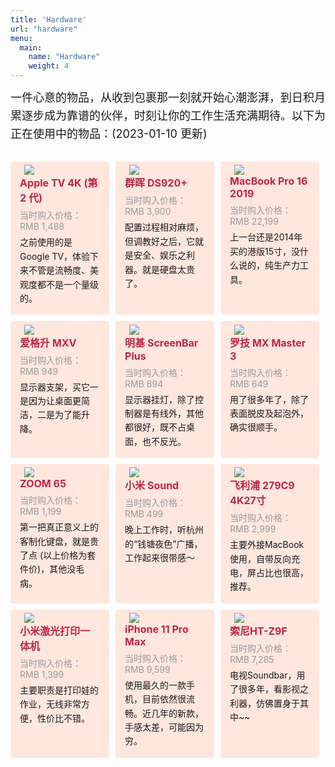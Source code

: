 ```yaml
---
title: 'Hardware'
url: "hardware"
menu:
  main:
    name: "Hardware"
    weight: 4
---
```

<div style="font-size: 18px;line-height: 1.6;margin-bottom: 30px">一件心意的物品，从收到包裹那一刻就开始心潮澎湃，到日积月累逐步成为靠谱的伙伴，时刻让你的工作生活充满期待。以下为正在使用中的物品：(2023-01-10 更新)</div>

<div class="quanju">

<div class="bankuai">
<div class="img"><img src=/images/haowu/appletv.png> </div>
<div class="title">Apple TV 4K (第 2 代)</div>
<div class="jiage">当时购入价格：RMB 1,488</div>
<div class="note">之前使用的是Google TV，体验下来不管是流畅度、美观度都不是一个量级的。</div>
</div>

<div class="bankuai">
<div class="img"><img src=/images/haowu/synology.png> </div>
<div class="title">群晖 DS920+</div>
<div class="jiage">当时购入价格：RMB 3,900</div>
<div class="note">配置过程相对麻烦，但调教好之后，它就是安全、娱乐之利器。就是硬盘太贵了。</div>
</div>

<div class="bankuai">
<div class="img"><img src=/images/haowu/macbook.png> </div>
<div class="title">MacBook Pro 16 2019</div>
<div class="jiage">当时购入价格：RMB 22,199</div>
<div class="note">上一台还是2014年买的港版15寸，没什么说的，纯生产力工具。
</div>
</div>

</div>

<div class="quanju">

<div class="bankuai">
<div class="img"><img src=/images/haowu/ergotron.png> </div>
<div class="title">爱格升 MXV</div>
<div class="jiage">当时购入价格：RMB 949</div>
<div class="note">显示器支架，买它一是因为让桌面更简洁，二是为了能升降。</div>
</div>

<div class="bankuai">
<div class="img"><img src=/images/haowu/benq.png> </div>
<div class="title">明基 ScreenBar Plus</div>
<div class="jiage">当时购入价格：RMB 894</div>
<div class="note">显示器挂灯，除了控制器是有线外，其他都很好，既不占桌面，也不反光。</div>
</div>

<div class="bankuai">
<div class="img"><img src=/images/haowu/master.png> </div>
<div class="title">罗技 MX Master 3</div>
<div class="jiage">当时购入价格：RMB 649</div>
<div class="note">用了很多年了，除了表面脱皮及起泡外，确实很顺手。</div>
</div>

</div>

<div class="quanju">

<div class="bankuai">
<div class="img"><img src=/images/haowu/zoom.png> </div>
<div class="title">ZOOM 65</div>
<div class="jiage">当时购入价格：RMB 1,199</div>
<div class="note">第一把真正意义上的客制化键盘，就是贵了点 (以上价格为套件价)，其他没毛病。</div>
</div>

<div class="bankuai">
<div class="img"><img src=/images/haowu/sound.png> </div>
<div class="title">小米 Sound</div>
<div class="jiage">当时购入价格：RMB 499</div>
<div class="note">晚上工作时，听杭州的“钱塘夜色”广播，工作起来很带感～</div>
</div>

<div class="bankuai">
<div class="img"><img src=/images/haowu/philips.png> </div>
<div class="title">飞利浦 279C9 4K27寸</div>
<div class="jiage">当时购入价格：RMB 2,999</div>
<div class="note">主要外接MacBook使用，自带反向充电，屏占比也很高，推荐。</div>
</div>

</div>

<div class="quanju">

<div class="bankuai">
<div class="img"><img src=/images/haowu/dayinji.png> </div>
<div class="title">小米激光打印一体机</div>
<div class="jiage">当时购入价格：RMB 1,399</div>
<div class="note">主要职责是打印娃的作业，无线非常方便，性价比不错。</div>
</div>

<div class="bankuai">
<div class="img"><img src=/images/haowu/iphone.png> </div>
<div class="title">iPhone 11 Pro Max</div>
<div class="jiage">当时购入价格：RMB 9,599</div>
<div class="note">使用最久的一款手机，目前依然很流畅。近几年的新款，手感太差，可能因为穷。</div>
</div>

<div class="bankuai">
<div class="img"><img src=/images/haowu/sony.png> </div>
<div class="title">索尼HT-Z9F</div>
<div class="jiage">当时购入价格：RMB 7,285</div>
<div class="note">电视Soundbar，用了很多年，看影视之利器，仿佛置身于其中~~</div>
</div>

</div>

<style>
@media (max-width:900px){
.bankuai{background-color:#FFE7DE;width: 96%;border-radius:4px;padding:0 2%  5% 2%;margin-bottom: 15px}
.img{width:80%; margin:0 auto;}
.title{color:#bb2649;font-size:16px;font-weight:bold;margin: 0 10px 6px 10px;}
.jiage{color:#999;font-size:14px;margin: 0 10px 6px 10px;}
.note{font-size: 14px;line-height: 1.6;margin: 0 10px 0 10px;}
.content img {margin: 0;}
}

@media (min-width:900px){
.quanju{display: flex;}
.bankuai{background-color:#FFE7DE;width:30%;border-radius:4px;margin-right:10px;margin-bottom: 10px;padding:1% 3%  3% 3%;}
.img{width:90%; margin:0 auto;}
.title{color:#bb2649;font-size:16px;font-weight:bold;margin: 0 0 6px 0;}
.jiage{color:#999;font-size:14px;margin: 0 0 6px 0;}
.note{font-size: 14px;line-height: 1.6;}
.content img {margin: 0;}       
}
</style>
